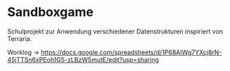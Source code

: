 # Sandboxgame
Schulprojekt zur Anwendung verschiedener Datenstrukturen inspiriert von Terraria.

Worklog -> https://docs.google.com/spreadsheets/d/1P68AIWg7YXcj8rN-45jTTSn6xPEoh1G5-zLBzW5mutE/edit?usp=sharing

